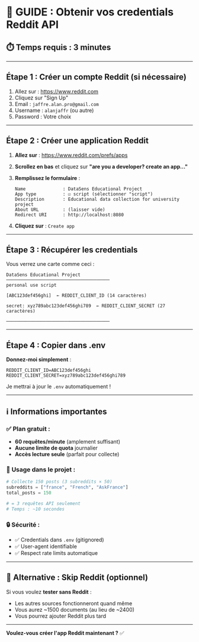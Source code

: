 # 📱 GUIDE : Obtenir vos credentials Reddit API

## ⏱️ Temps requis : 3 minutes

---

## **Étape 1 : Créer un compte Reddit** (si nécessaire)

1. Allez sur : https://www.reddit.com
2. Cliquez sur "Sign Up"
3. Email : `jaffre.alan.pro@gmail.com`
4. Username : `alanjaffr` (ou autre)
5. Password : Votre choix

---

## **Étape 2 : Créer une application Reddit**

1. **Allez sur** : https://www.reddit.com/prefs/apps

2. **Scrollez en bas** et cliquez sur **"are you a developer? create an app..."**

3. **Remplissez le formulaire** :
   ```
   Name              : DataSens Educational Project
   App type          : ☑️ script (sélectionner "script")
   Description       : Educational data collection for university project
   About URL         : (laisser vide)
   Redirect URI      : http://localhost:8080
   ```

4. **Cliquez sur** : `Create app`

---

## **Étape 3 : Récupérer les credentials**

Vous verrez une carte comme ceci :

```
DataSens Educational Project
───────────────────────────────────────
personal use script

[ABC123def456ghi]  ← REDDIT_CLIENT_ID (14 caractères)

secret: xyz789abc123def456ghi789  ← REDDIT_CLIENT_SECRET (27 caractères)

───────────────────────────────────────
```

---

## **Étape 4 : Copier dans .env**

**Donnez-moi simplement** :

```
REDDIT_CLIENT_ID=ABC123def456ghi
REDDIT_CLIENT_SECRET=xyz789abc123def456ghi789
```

Je mettrai à jour le `.env` automatiquement !

---

## ℹ️ **Informations importantes**

### ✅ **Plan gratuit** :
- **60 requêtes/minute** (amplement suffisant)
- **Aucune limite de quota** journalier
- **Accès lecture seule** (parfait pour collecte)

### 🎯 **Usage dans le projet** :
```python
# Collecte 150 posts (3 subreddits × 50)
subreddits = ["france", "French", "AskFrance"]
total_posts = 150

# = 3 requêtes API seulement
# Temps : ~10 secondes
```

### 🔒 **Sécurité** :
- ✅ Credentials dans `.env` (gitignored)
- ✅ User-agent identifiable
- ✅ Respect rate limits automatique

---

## 🚀 **Alternative : Skip Reddit (optionnel)**

Si vous voulez **tester sans Reddit** :
- Les autres sources fonctionneront quand même
- Vous aurez ~1500 documents (au lieu de ~2400)
- Vous pourrez ajouter Reddit plus tard

---

**Voulez-vous créer l'app Reddit maintenant ?** ✅
